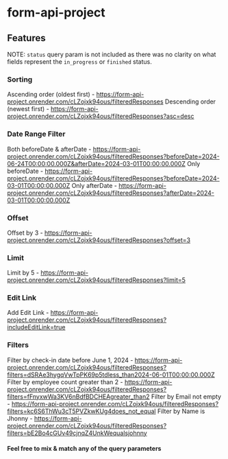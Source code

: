 # form-api-project

## Features

NOTE: `status` query param is not included as there was no clarity on what fields represent the `in_progress` or `finished` status.

### Sorting
Ascending order (oldest first) - https://form-api-project.onrender.com/cLZojxk94ous/filteredResponses
Descending order (newest first) - https://form-api-project.onrender.com/cLZojxk94ous/filteredResponses?asc=desc

### Date Range Filter
Both beforeDate & afterDate - https://form-api-project.onrender.com/cLZojxk94ous/filteredResponses?beforeDate=2024-06-24T00:00:00.000Z&afterDate=2024-03-01T00:00:00.000Z
Only beforeDate - https://form-api-project.onrender.com/cLZojxk94ous/filteredResponses?beforeDate=2024-03-01T00:00:00.000Z
Only afterDate - https://form-api-project.onrender.com/cLZojxk94ous/filteredResponses?afterDate=2024-03-01T00:00:00.000Z

### Offset
Offset by 3 - https://form-api-project.onrender.com/cLZojxk94ous/filteredResponses?offset=3

### Limit
Limit by 5 - https://form-api-project.onrender.com/cLZojxk94ous/filteredResponses?limit=5

### Edit Link
Add Edit Link - https://form-api-project.onrender.com/cLZojxk94ous/filteredResponses?includeEditLink=true

### Filters
Filter by check-in date before June 1, 2024 - https://form-api-project.onrender.com/cLZojxk94ous/filteredResponses?filters=dSRAe3hygqVwTpPK69p5tdless_than2024-06-01T00:00:00.000Z
Filter by employee count greater than 2 - https://form-api-project.onrender.com/cLZojxk94ous/filteredResponses?filters=fFnyxwWa3KV6nBdfBDCHEAgreater_than2
Filter by Email not empty - https://form-api-project.onrender.com/cLZojxk94ous/filteredResponses?filters=kc6S6ThWu3cT5PVZkwKUg4does_not_equal
Filter by Name is Jhonny - https://form-api-project.onrender.com/cLZojxk94ous/filteredResponses?filters=bE2Bo4cGUv49cjnqZ4UnkWequalsjohnny

#### Feel free to mix & match any of the query parameters